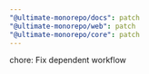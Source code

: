 ```yaml
---
"@ultimate-monorepo/docs": patch
"@ultimate-monorepo/web": patch
"@ultimate-monorepo/core": patch
---
```


chore: Fix dependent workflow
